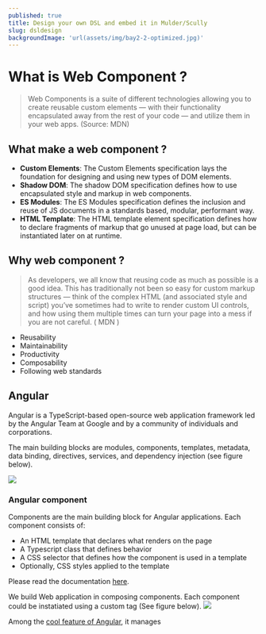 ```yaml
---
published: true
title: Design your own DSL and embed it in Mulder/Scully
slug: dsldesign
backgroundImage: 'url(assets/img/bay2-2-optimized.jpg)'
---
```


# What is Web Component ?

> Web Components is a suite of different technologies allowing you to create reusable custom elements — with their functionality encapsulated away from the rest of your code — and utilize them in your web apps. (Source: MDN)

## What make a web component ?

- **Custom Elements**: The Custom Elements specification lays the foundation for designing and using new types of DOM elements.
- **Shadow DOM**: The shadow DOM specification defines how to use encapsulated style and markup in web components.
- **ES Modules**: The ES Modules specification defines the inclusion and reuse of JS documents in a standards based, modular, performant way.
- **HTML Template**: The HTML template element specification defines how to declare fragments of markup that go unused at page load, but can be instantiated later on at runtime.

## Why web component ?

> As developers, we all know that reusing code as much as possible is a good idea. This has traditionally not been so easy for custom markup structures — think of the complex HTML (and associated style and script) you’ve sometimes had to write to render custom UI controls, and how using them multiple times can turn your page into a mess if you are not careful. ( MDN )

- Reusability
- Maintainability
- Productivity
- Composability
- Following web standards



## Angular

Angular is a TypeScript-based open-source web application framework led by the Angular Team at Google and by a community of individuals and corporations.


The main building blocks are modules, components, templates, metadata, data binding, directives, services, and dependency injection (see figure below). 

![](https://upload.wikimedia.org/wikipedia/commons/thumb/d/d1/Architecture_of_an_Angular_2_application.png/660px-Architecture_of_an_Angular_2_application.png)

### Angular component 

Components are the main building block for Angular applications. Each component consists of:

- An HTML template that declares what renders on the page
- A Typescript class that defines behavior
- A CSS selector that defines how the component is used in a template
- Optionally, CSS styles applied to the template

Please read the documentation [here](https://angular.io/guide/architecture-components).

We build Web application in composing components. Each component could be instatiated using a custom tag (See figure below). 
![](https://olivier.barais.fr/webinria/resources/angular2/img13.png)

Among the [cool feature of Angular](https://medium.com/@maaouikimo/why-angular-is-your-best-choice-for-you-next-projects-9d754fb18f91), it manages



